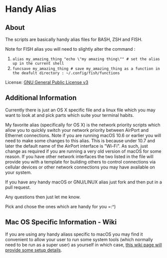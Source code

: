 # Handy Alias #

About
--------
The scripts are basically handy alias files for BASH, ZSH and FISH.

Note for FISH alias you will need to slightly alter the command : 
   1. `alias my_amazing_thing "echo \"my amazing thing\"" # set the alias up in the current shell`
   2. `funcsave my_amazing_thing # save my_amazing_thing as a function in the deafult directory : ~/.config/fish/functions`


License: [GNU General Public License v3][1]

Additional Information
---------

Currently there is just an OS X specific file and a linux file which you may want to look at and pick parts which suite your terminal habits.

My favorite alias (specifically for OS X) is the network priority scripts which allow you to quickly switch your network priority between AirPort and Ethernet connections. Note if you are running macOS 10.6 or earlier you will need to make some changes to this alias. This is because under 10.7 and later the default name of the AirPort interface is "Wi-Fi". As such, just change as required if you are running a very old version of macOS for some reason. If you have other network interfaces the two listed in the file will provide you with a template for building others to control connections via cellular devices or other network connections you may have available on your system.

If you have any handy macOS or GNU/LINUX alias just fork and then put in a pull request. 

Any questions then just let me know.

Pick and chose the ones which are handy for you =:^)

Mac OS Specific Information - Wiki
---------
If you are using any handy aliass specific to macOS you may find it convenient to allow your user to run some system tools (which normally need to be run as a super user) as yourself in which case, [this wiki page will provide some setup details][2].

  [1]: http://www.gnu.org/licenses/gpl.html  
  [2]: https://github.com/henri/handy-alias/wiki/Network-Service-Order-%3A-Mac-OS-X

